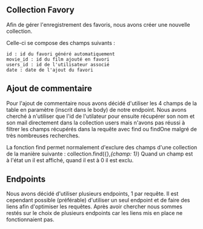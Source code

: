 ## Collection Favory

Afin de gérer l'enregistrement des favoris, nous avons créer une nouvelle collection.

Celle-ci se compose des champs suivants :

    id : id du favori généré automatiquement
    movie_id : id du film ajouté en favori
    users_id : id de l'utilisateur associé
    date : date de l'ajout du favori 

## Ajout de commentaire 

Pour l'ajout de commentaire nous avons décidé d'utiliser les 4 champs de la table en paramètre (inscrit dans le body) de notre endpoint.
Nous avons cherché à n'utiliser que l'id de l'utilateur pour ensuite récupérer son nom et son mail directement dans la collection users mais n'avons pas réussi à filtrer les champs récupérés dans la requête avec find ou findOne malgré de très nombreuses recherches.

La fonction find permet normalement d'exclure des champs d'une collection de la manière suivante : collection.find({},_{champ: 1}_) 
Quand un champ est à l'état un il est affiché, quand il est à 0 il est exclu.

## Endpoints

Nous avons décidé d'utiliser plusieurs endpoints, 1 par requête. Il est cependant possible (préférable) d'utiliser un seul endpoint et de faire des liens afin d'optimiser les requêtes.
Après avoir chercher nous sommes restés sur le choix de plusieurs endpoints car les liens mis en place ne fonctionnaient pas.
